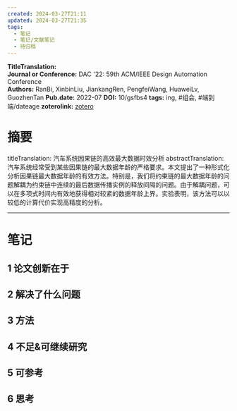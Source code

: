 ```yaml
---
created: 2024-03-27T21:11
updated: 2024-03-27T21:35
tags:
  - 笔记
  - 笔记/文献笔记
  - 待归档
---
```


**TitleTranslation:**  
**Journal or Conference:**   DAC '22: 59th ACM/IEEE Design Automation Conference  
**Authors:**  RanBi, XinbinLiu, JiankangRen, PengfeiWang, HuaweiLv, GuozhenTan
**Pub.date:**  2022-07
**DOI:**  10/gsfbs4
**tags:** ing, #组会, #端到端/dateage
**zoterolink:**  [zotero](zotero://select/library/items/NUYD2XNF)

# 摘要
titleTranslation: 汽车系统因果链的高效最大数据时效分析
abstractTranslation: 汽车系统经常受到某些因果链的最大数据年龄的严格要求。本文提出了一种形式化分析因果链最大数据年龄的有效方法。特别是，我们将约束链的最大数据年龄的问题解耦为约束链中连续的最后数据传播实例的释放间隔的问题。由于解耦问题，可以在多项式时间内有效地获得相对较紧的数据年龄上界。实验表明，该方法可以以较低的计算代价实现高精度的分析。

***

# 笔记

## 1 论文创新在于

## 2 解决了什么问题

## 3 方法

## 4 不足&可继续研究

## 5 可参考

## 6 思考
